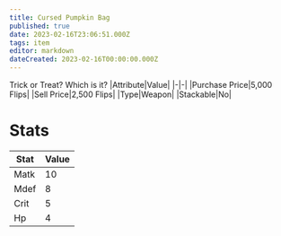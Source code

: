 ```yaml
---
title: Cursed Pumpkin Bag
published: true
date: 2023-02-16T23:06:51.000Z
tags: item
editor: markdown
dateCreated: 2023-02-16T00:00:00.000Z
---
```


Trick or Treat? Which is it?
|Attribute|Value|
|-|-|
|Purchase Price|5,000 Flips|
|Sell Price|2,500 Flips|
|Type|Weapon|
|Stackable|No|

# Stats
|Stat|Value|
|-|-|
|Matk|10|
|Mdef|8|
|Crit|5|
|Hp|4|
